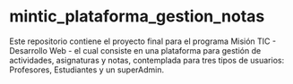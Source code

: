 # mintic_plataforma_gestion_notas
Este repositorio contiene el proyecto final para el programa Misión TIC - Desarrollo Web - el cual consiste en una plataforma para gestión de actividades, asignaturas y notas, contemplada para tres tipos de usuarios: Profesores, Estudiantes y un superAdmin.
